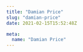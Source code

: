 ```yaml
---
title: "Damian Price"
slug: "damian-price"
date: 2021-02-15T15:52:48Z

meta:
  name: "Damian Price"
---
```


